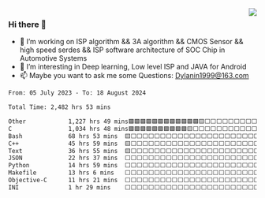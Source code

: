 <img align="right" src="https://github-readme-stats.vercel.app/api?username=Dylanin1999&show_icons=true&icon_color=CE1D2D&text_color=718096&bg_color=ffffff&hide_title=true" />

### Hi there 👋

<!--**Dylanin1999/Dylanin1999** is a ✨ _special_ ✨ repository because its `README.md` (this file) appears on your GitHub profile.

Here are some ideas to get you started:-->

- 🔭 I’m working on ISP algorithm && 3A algorithm && CMOS Sensor && high speed serdes && ISP software architecture of SOC Chip in Automotive Systems
- 🌱 I’m interesting in Deep learning, Low level ISP and JAVA for Android
- 📫 Maybe you want to ask me some Questions: Dylanin1999@163.com

<!--START_SECTION:waka-->

```txt
From: 05 July 2023 - To: 18 August 2024

Total Time: 2,482 hrs 53 mins

Other            1,227 hrs 49 mins🟩🟩🟩🟩🟩🟩🟩🟩🟩🟩🟩🟩🟨⬜⬜⬜⬜⬜⬜⬜⬜⬜⬜⬜⬜   49.45 %
C                1,034 hrs 48 mins🟩🟩🟩🟩🟩🟩🟩🟩🟩🟩🟨⬜⬜⬜⬜⬜⬜⬜⬜⬜⬜⬜⬜⬜⬜   41.68 %
Bash             68 hrs 53 mins  🟨⬜⬜⬜⬜⬜⬜⬜⬜⬜⬜⬜⬜⬜⬜⬜⬜⬜⬜⬜⬜⬜⬜⬜⬜   02.77 %
C++              45 hrs 59 mins  🟨⬜⬜⬜⬜⬜⬜⬜⬜⬜⬜⬜⬜⬜⬜⬜⬜⬜⬜⬜⬜⬜⬜⬜⬜   01.85 %
Text             36 hrs 55 mins  🟨⬜⬜⬜⬜⬜⬜⬜⬜⬜⬜⬜⬜⬜⬜⬜⬜⬜⬜⬜⬜⬜⬜⬜⬜   01.49 %
JSON             22 hrs 37 mins  ⬜⬜⬜⬜⬜⬜⬜⬜⬜⬜⬜⬜⬜⬜⬜⬜⬜⬜⬜⬜⬜⬜⬜⬜⬜   00.91 %
Python           14 hrs 59 mins  ⬜⬜⬜⬜⬜⬜⬜⬜⬜⬜⬜⬜⬜⬜⬜⬜⬜⬜⬜⬜⬜⬜⬜⬜⬜   00.60 %
Makefile         13 hrs 6 mins   ⬜⬜⬜⬜⬜⬜⬜⬜⬜⬜⬜⬜⬜⬜⬜⬜⬜⬜⬜⬜⬜⬜⬜⬜⬜   00.53 %
Objective-C      11 hrs 21 mins  ⬜⬜⬜⬜⬜⬜⬜⬜⬜⬜⬜⬜⬜⬜⬜⬜⬜⬜⬜⬜⬜⬜⬜⬜⬜   00.46 %
INI              1 hr 29 mins    ⬜⬜⬜⬜⬜⬜⬜⬜⬜⬜⬜⬜⬜⬜⬜⬜⬜⬜⬜⬜⬜⬜⬜⬜⬜   00.06 %
```

<!--END_SECTION:waka-->
